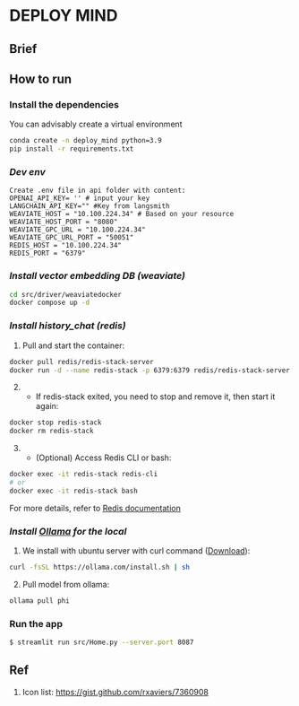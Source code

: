 # DEPLOY MIND

## Brief

## How to run

### Install the dependencies

You can advisably create a virtual environment

```bash
conda create -n deploy_mind python=3.9
pip install -r requirements.txt
```

### *Dev env*
```
Create .env file in api folder with content:
OPENAI_API_KEY= '' # input your key
LANGCHAIN_API_KEY="" #Key from langsmith
WEAVIATE_HOST = "10.100.224.34" # Based on your resource
WEAVIATE_HOST_PORT = "8080"
WEAVIATE_GPC_URL = "10.100.224.34"
WEAVIATE_GPC_URL_PORT = "50051"
REDIS_HOST = "10.100.224.34"
REDIS_PORT = "6379"
``` 
### *Install vector embedding DB (weaviate)*
```Bash
cd src/driver/weaviatedocker
docker compose up -d
```

### *Install history_chat (redis)*
1. Pull and start the container:
```Bash
docker pull redis/redis-stack-server
docker run -d --name redis-stack -p 6379:6379 redis/redis-stack-server:latest
```
2. - If redis-stack exited, you need to stop and remove it, then start it again:
```Bash
docker stop redis-stack
docker rm redis-stack
```
3. - (Optional) Access Redis CLI or bash:
```Bash
docker exec -it redis-stack redis-cli
# or
docker exec -it redis-stack bash
```

For more details, refer to [Redis documentation](https://redis.io/docs/)

### *Install [Ollama](https://github.com/ollama/ollama/blob/main/README.md) for the local*
1. We install with ubuntu server with curl command ([Download](https://ollama.com/download/linux)):
```Bash
curl -fsSL https://ollama.com/install.sh | sh
```
2. Pull model from ollama:
```Bash
ollama pull phi
```
### Run the app

```bash
$ streamlit run src/Home.py --server.port 8087
```

## Ref
1. Icon list: https://gist.github.com/rxaviers/7360908